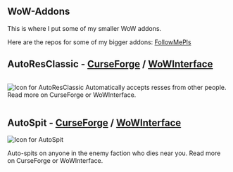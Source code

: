 ## WoW-Addons
This is where I put some of my smaller WoW addons. 

Here are the repos for some of my bigger addons: [FollowMePls](https://github.com/techiew/FollowMePls)

## AutoResClassic - [CurseForge](https://www.curseforge.com/wow/addons/autoresclassic) / [WoWInterface](https://www.wowinterface.com/downloads/info25526-AutoResClassic.html)

<div style="display: flex; align-items: center; justify-content: center;">

![Icon for AutoResClassic](https://github.com/techiew/WoW-Addons/blob/master/AutoResClassic/AutoResClassic%20icon.jpg) 
Automatically accepts resses from other people. Read more on CurseForge or WoWInterface.

</div>

## AutoSpit - [CurseForge](https://www.curseforge.com/wow/addons/autospit) / [WoWInterface](https://www.wowinterface.com/downloads/info25528-AutoSpit.html)

![Icon for AutoSpit](https://github.com/techiew/WoW-Addons/blob/master/AutoSpit/AutoSpit%20icon.jpg)

Auto-spits on anyone in the enemy faction who dies near you. Read more on CurseForge or WoWInterface.
